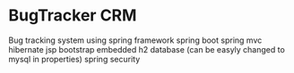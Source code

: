 # BugTracker CRM
Bug tracking system using 
spring framework
spring boot
spring mvc
hibernate
jsp
bootstrap
embedded h2 database (can be easyly changed to mysql in properties)
spring security
